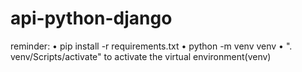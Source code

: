 # api-python-django

reminder:   • pip install -r requirements.txt
            • python -m venv venv
            • ". venv/Scripts/activate" to activate the virtual environment(venv)